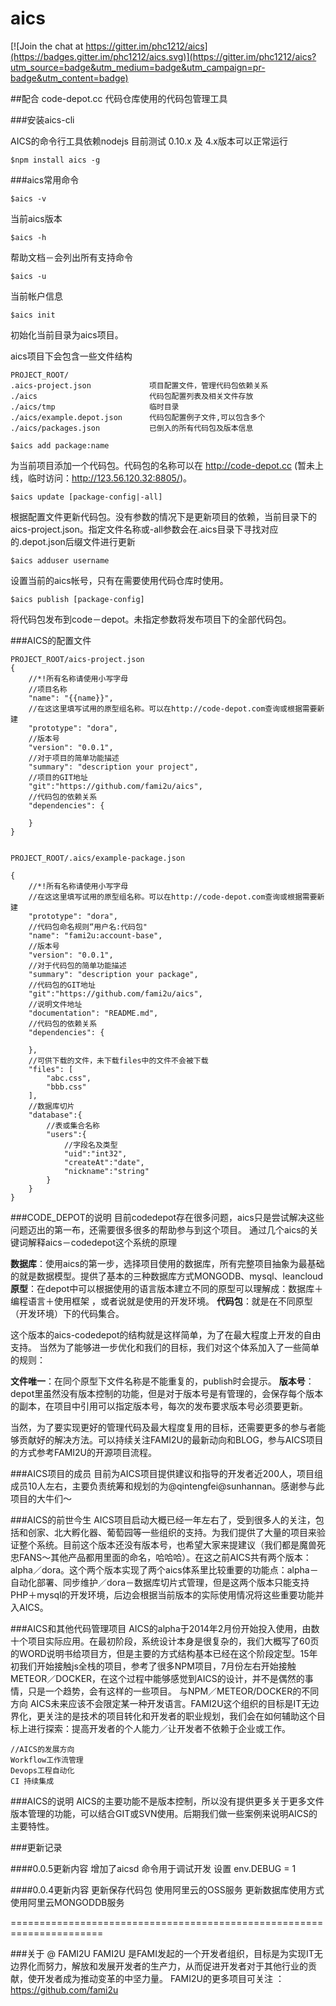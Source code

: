# aics

[![Join the chat at https://gitter.im/phc1212/aics](https://badges.gitter.im/phc1212/aics.svg)](https://gitter.im/phc1212/aics?utm_source=badge&utm_medium=badge&utm_campaign=pr-badge&utm_content=badge)

##配合 code-depot.cc 代码仓库使用的代码包管理工具

###安装aics-cli

AICS的命令行工具依赖nodejs 目前测试 0.10.x 及 4.x版本可以正常运行

```
$npm install aics -g
```

###aics常用命令

```
$aics -v  
```
当前aics版本

```
$aics -h
```
帮助文档－会列出所有支持命令

```
$aics -u
```
当前帐户信息

```
$aics init
```
初始化当前目录为aics项目。


aics项目下会包含一些文件结构

```
PROJECT_ROOT/
.aics-project.json             项目配置文件，管理代码包依赖关系 
./aics                         代码包配置列表及相关文件存放
./aics/tmp                     临时目录
./aics/example.depot.json      代码包配置例子文件,可以包含多个
./aics/packages.json           已倒入的所有代码包及版本信息
```

```
$aics add package:name
```
为当前项目添加一个代码包。代码包的名称可以在 http://code-depot.cc (暂未上线，临时访问：http://123.56.120.32:8805/)。

```
$aics update [package-config|-all]
```
根据配置文件更新代码包。没有参数的情况下是更新项目的依赖，当前目录下的aics-project.json。指定文件名称或-all参数会在.aics目录下寻找对应的.depot.json后缀文件进行更新

```
$aics adduser username
```
设置当前的aics帐号，只有在需要使用代码仓库时使用。

```
$aics publish [package-config]
```
将代码包发布到code－depot。未指定参数将发布项目下的全部代码包。

###AICS的配置文件

```
PROJECT_ROOT/aics-project.json
{
    //*!所有名称请使用小写字母
    //项目名称
    "name": "{{name}}",
    //在这这里填写试用的原型组名称。可以在http://code-depot.com查询或根据需要新建
    "prototype": "dora",
    //版本号
    "version": "0.0.1",
    //对于项目的简单功能描述
    "summary": "description your project",
   	//项目的GIT地址
    "git":"https://github.com/fami2u/aics",
    //代码包的依赖关系
    "dependencies": {

    }
}
```
```

PROJECT_ROOT/.aics/example-package.json

{
    //*!所有名称请使用小写字母
    //在这这里填写试用的原型组名称。可以在http://code-depot.com查询或根据需要新建
    "prototype": "dora",
    //代码包命名规则“用户名:代码包"
    "name": "fami2u:account-base",
    //版本号
    "version": "0.0.1",
    //对于代码包的简单功能描述
    "summary": "description your package",
   	//代码包的GIT地址
    "git":"https://github.com/fami2u/aics",
    //说明文件地址
    "documentation": "README.md",
    //代码包的依赖关系
    "dependencies": {

    },
    //可供下载的文件，未下载files中的文件不会被下载
    "files": [
        "abc.css",
        "bbb.css"
    ],
    //数据库切片
    "database":{
    	//表或集合名称
    	"users":{
    		//字段名及类型
    		"uid":"int32",
    		"createAt":"date",
    		"nickname":"string"
    	}
    }
}

```

###CODE_DEPOT的说明
目前codedepot存在很多问题，aics只是尝试解决这些问题迈出的第一布，还需要很多很多的帮助参与到这个项目。
通过几个aics的关键词解释aics－codedepot这个系统的原理

**数据库**：使用aics的第一步，选择项目使用的数据库，所有完整项目抽象为最基础的就是数据模型。提供了基本的三种数据库方式MONGODB、mysql、leancloud
**原型**：在depot中可以根据使用的语言版本建立不同的原型可以理解成：数据库＋编程语言＋使用框架 ，或者说就是使用的开发环境。
**代码包**：就是在不同原型（开发环境）下的代码集合。

这个版本的aics-codedepot的结构就是这样简单，为了在最大程度上开发的自由支持。
当然为了能够进一步优化和我们的目标，我们对这个体系加入了一些简单的规则：

**文件唯一**：在同个原型下文件名称是不能重复的，publish时会提示。
**版本号**：depot里虽然没有版本控制的功能，但是对于版本号是有管理的，会保存每个版本的副本，在项目中引用可以指定版本号，每次的发布要求版本号必须要更新。

当然，为了要实现更好的管理代码及最大程度复用的目标，还需要更多的参与者能够贡献好的解决方法。可以持续关注FAMI2U的最新动向和BLOG，参与AICS项目的方式参考FAMI2U的开源项目流程。

###AICS项目的成员
目前为AICS项目提供建议和指导的开发者近200人，项目组成员10人左右，主要负责统筹和规划的为@qintengfei@sunhannan。感谢参与此项目的大牛们～

###AICS的前世今生
AICS项目启动大概已经一年左右了，受到很多人的关注，包括和创家、北大孵化器、葡萄园等一些组织的支持。为我们提供了大量的项目来验证整个系统。目前这个版本还没有版本号，也希望大家来提建议（我们都是魔兽死忠FANS～其他产品都用里面的命名，哈哈哈）。在这之前AICS共有两个版本：alpha／dora。这个两个版本实现了两个aics体系里比较重要的功能点：alpha－自动化部署、同步维护／dora－数据库切片式管理，但是这两个版本只能支持PHP＋mysql的开发环境，后边会根据当前版本的实际使用情况将这些重要功能并入AICS。

###AICS和其他代码管理项目
AICS的alpha于2014年2月份开始投入使用，由数十个项目实际应用。在最初阶段，系统设计本身是很复杂的，我们大概写了60页的WORD说明书给项目方，但是主要的方式结构基本已经在这个阶段定型。15年初我们开始接触js全栈的项目，参考了很多NPM项目，7月份左右开始接触METEOR／DOCKER，在这个过程中能够感觉到AICS的设计，并不是偶然的事情，只是一个趋势，会有这样的一些项目。
与NPM／METEOR/DOCKER的不同方向
AICS未来应该不会限定某一种开发语言。FAMI2U这个组织的目标是IT无边界化，更关注的是技术的项目转化和开发者的职业规划，我们会在如何辅助这个目标上进行探索：提高开发者的个人能力／让开发者不依赖于企业或工作。


```
//AICS的发展方向
Workflow工作流管理
Devops工程自动化
CI 持续集成
```

###AICS的说明
AICS的主要功能不是版本控制，所以没有提供更多关于更多文件版本管理的功能，可以结合GIT或SVN使用。后期我们做一些案例来说明AICS的主要特性。


###更新记录

####0.0.5更新内容
增加了aicsd 命令用于调试开发 设置 env.DEBUG = 1 

####0.0.4更新内容
更新保存代码包 使用阿里云的OSS服务
更新数据库使用方式 使用阿里云MONGODDB服务


======================================================================

###关于 @ FAMI2U
FAMI2U 是FAMI发起的一个开发者组织，目标是为实现IT无边界化而努力，解放和发展开发者的生产力，从而促进开发者对于其他行业的贡献，使开发者成为推动变革的中坚力量。 FAMI2U的更多项目可关注 ：https://github.com/fami2u


